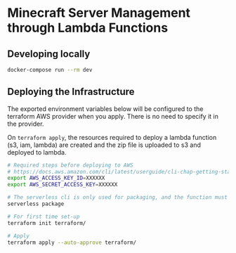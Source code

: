 # Minecraft Server Management through Lambda Functions

## Developing locally
``` bash
docker-compose run --rm dev
```

## Deploying the Infrastructure
The exported environment variables below will be configured to the terraform AWS provider when you apply. There is no need to specify it in the provider.

On `terraform apply`, the resources required to deploy a lambda function (s3, iam, lambda) are created and the zip file is uploaded to s3 and deployed to lambda.
``` bash
# Required steps before deploying to AWS
# https://docs.aws.amazon.com/cli/latest/userguide/cli-chap-getting-started.html
export AWS_ACCESS_KEY_ID=XXXXXX
export AWS_SECRET_ACCESS_KEY=XXXXXX

# The serverless cli is only used for packaging, and the function must be packaged before you can deploy it
serverless package

# For first time set-up
terraform init terraform/

# Apply
terraform apply --auto-approve terraform/
```
